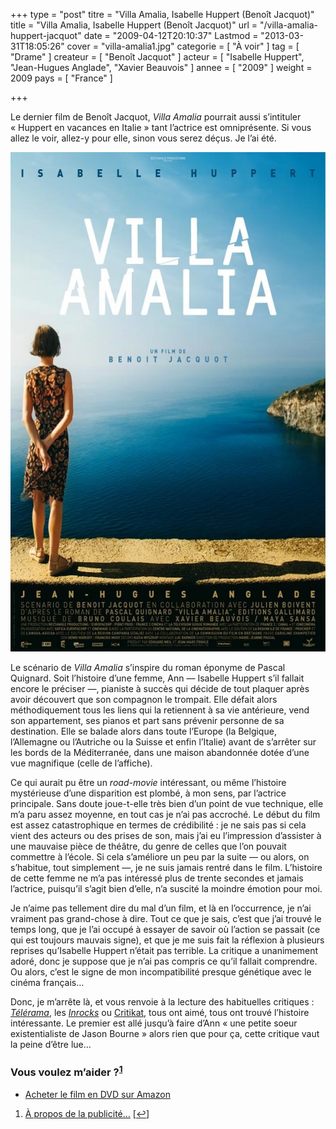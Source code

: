 +++
type = "post"
titre = "Villa Amalia, Isabelle Huppert (Benoît Jacquot)"
title = "Villa Amalia, Isabelle Huppert (Benoît Jacquot)"
url = "/villa-amalia-huppert-jacquot"
date = "2009-04-12T20:10:37"
Lastmod = "2013-03-31T18:05:26"
cover = "villa-amalia1.jpg"
categorie = [ "À voir" ]
tag = [ "Drame" ]
createur = [ "Benoît Jacquot" ]
acteur = [ "Isabelle Huppert", "Jean-Hugues Anglade", "Xavier Beauvois" ]
annee = [ "2009" ]
weight = 2009
pays = [ "France" ]

+++

<p>Le dernier film de Benoît Jacquot, <em>Villa Amalia</em> pourrait aussi s&rsquo;intituler &laquo;&nbsp;Huppert en vacances en Italie&nbsp;&raquo; tant l&rsquo;actrice est omniprésente. Si vous allez le voir, allez-y pour elle, sinon vous serez déçus. Je l&rsquo;ai été.</p>
<div style="text-align: center;"><a href="http://www.allocine.fr/film/fichefilm_gen_cfilm=125313.html"><img src="villa-amalia.jpg" border="0" alt="villa-amalia.jpg" width="600" height="799" /></a></div>
<p>Le scénario de <em>Villa Amalia</em> s&rsquo;inspire du roman éponyme de Pascal Quignard. Soit l&rsquo;histoire d&rsquo;une femme, Ann — Isabelle Huppert s&rsquo;il fallait encore le préciser —, pianiste à succès qui décide de tout plaquer après avoir découvert que son compagnon le trompait. Elle défait alors méthodiquement tous les liens qui la retiennent à sa vie antérieure, vend son appartement, ses pianos et part sans prévenir personne de sa destination. Elle se balade alors dans toute l&rsquo;Europe (la Belgique, l&rsquo;Allemagne ou l&rsquo;Autriche ou la Suisse et enfin l&rsquo;Italie) avant de s&rsquo;arrêter sur les bords de la Méditerranée, dans une maison abandonnée dotée d&rsquo;une vue magnifique (celle de l&rsquo;affiche).</p>
<p>Ce qui aurait pu être un <em>road-movie</em> intéressant, ou même l&rsquo;histoire mystérieuse d&rsquo;une disparition est plombé, à mon sens, par l&rsquo;actrice principale. Sans doute joue-t-elle très bien d&rsquo;un point de vue technique, elle m&rsquo;a paru assez moyenne, en tout cas je n&rsquo;ai pas accroché. Le début du film est assez catastrophique en termes de crédibilité : je ne sais pas si cela vient des acteurs ou des prises de son, mais j&rsquo;ai eu l&rsquo;impression d&rsquo;assister à une mauvaise pièce de théâtre, du genre de celles que l&rsquo;on pouvait commettre à l&rsquo;école. Si cela s&rsquo;améliore un peu par la suite — ou alors, on s&rsquo;habitue, tout simplement —, je ne suis jamais rentré dans le film. L&rsquo;histoire de cette femme ne m&rsquo;a pas intéressé plus de trente secondes et jamais l&rsquo;actrice, puisqu&rsquo;il s&rsquo;agit bien d&rsquo;elle, n&rsquo;a suscité la moindre émotion pour moi.</p>
<p>Je n&rsquo;aime pas tellement dire du mal d&rsquo;un film, et là en l&rsquo;occurrence, je n&rsquo;ai vraiment pas grand-chose à dire. Tout ce que je sais, c&rsquo;est que j&rsquo;ai trouvé le temps long, que je l&rsquo;ai occupé à essayer de savoir où l&rsquo;action se passait (ce qui est toujours mauvais signe), et que je me suis fait la réflexion à plusieurs reprises qu&rsquo;Isabelle Huppert n&rsquo;était pas terrible. La critique a unanimement adoré, donc je suppose que je n&rsquo;ai pas compris ce qu&rsquo;il fallait comprendre. Ou alors, c&rsquo;est le signe de mon incompatibilité presque génétique avec le cinéma français&#8230;</p>
<p>Donc, je m&rsquo;arrête là, et vous renvoie à la lecture des habituelles critiques : <em><a href="http://www.telerama.fr/cinema/films/villa-amalia,373128,critique.php">Télérama</a></em>, les <em><a href="http://www.lesinrocks.com/cine/cinema-article/article/villa-amalia/">Inrocks</a></em> ou <a href="http://www.critikat.com/Villa-Amalia.html">Critikat</a>, tous ont aimé, tous ont trouvé l&rsquo;histoire intéressante. Le premier est allé jusqu&rsquo;à faire d&rsquo;Ann &laquo;&nbsp;une petite soeur existentialiste de Jason Bourne&nbsp;&raquo; alors rien que pour ça, cette critique vaut la peine d&rsquo;être lue&#8230;</p>
<div class="amazon">
<h3>Vous voulez m&rsquo;aider ?<sup><a href="#footnote_0_1462" id="identifier_0_1462" class="footnote-link footnote-identifier-link" title="&Agrave; propos de la publicit&eacute;&hellip;">1</a></sup></h3>
<ul>
<li><a href="http://www.amazon.fr/gp/product/B002MAXBIE/ref=as_li_ss_tl?ie=UTF8&tag=leblogdenic07-21&linkCode=as2&camp=1642&creative=19458&creativeASIN=B002MAXBIE">Acheter le film en DVD sur Amazon</a></li>
</ul>
</div>
<ol class="footnotes"><li id="footnote_0_1462" class="footnote"><a href="/soutien/">À propos de la publicité…</a> [<a href="#identifier_0_1462" class="footnote-link footnote-back-link">&#8617;</a>]</li></ol>
